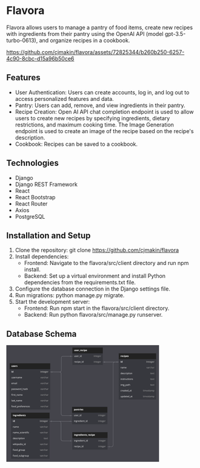 # Flavora

<p>Flavora allows users to manage a pantry of food items, create new recipes with ingredients from their pantry using the OpenAI API (model gpt-3.5-turbo-0613), and organize recipes in a cookbook.</p>

https://github.com/cjmakin/flavora/assets/72825344/b260b250-6257-4c90-8cbc-d15a96b50ce6


## Features

- User Authentication: Users can create accounts, log in, and log out to access
  personalized features and data.
- Pantry: Users can add, remove, and view ingredients in their pantry.
- Recipe Creation: Open AI API chat completion endpoint is used to allow users
  to create new recipes by specifying ingredients, dietary restrictions, and
  maximum cooking time. The Image Generation endpoint is used to create an image
  of the recipe based on the recipe's description.
- Cookbook: Recipes can be saved to a cookbook.

## Technologies

- Django
- Django REST Framework
- React
- React Bootstrap
- React Router
- Axios
- PostgreSQL

## Installation and Setup

1. Clone the repository: git clone https://github.com/cjmakin/flavora
2. Install dependencies:
   - Frontend: Navigate to the flavora/src/client directory and run npm install.
   - Backend: Set up a virtual environment and install Python dependencies from
     the requirements.txt file.
3. Configure the database connection in the Django settings file.
4. Run migrations: python manage.py migrate.
5. Start the development server:
   - Frontend: Run npm start in the flavora/src/client directory.
   - Backend: Run python flavora/src/manage.py runserver.

## Database Schema

<img src="design/db_schema_updated.png" width=80%>
